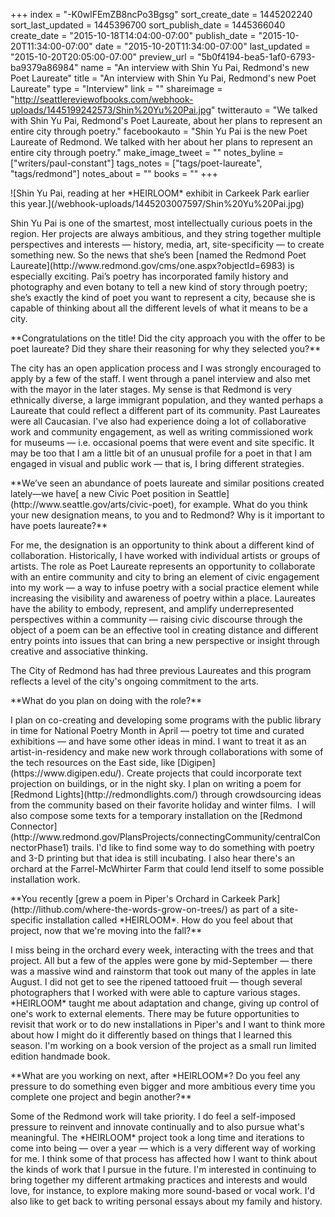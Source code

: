 +++
index = "-K0wlFEmZB8ncPo3Bgsg"
sort_create_date = 1445202240
sort_last_updated = 1445396700
sort_publish_date = 1445366040
create_date = "2015-10-18T14:04:00-07:00"
publish_date = "2015-10-20T11:34:00-07:00"
date = "2015-10-20T11:34:00-07:00"
last_updated = "2015-10-20T20:05:00-07:00"
preview_url = "5b0f4194-bea5-1af0-6793-ba9379a86984"
name = "An interview with Shin Yu Pai, Redmond's new Poet Laureate"
title = "An interview with Shin Yu Pai, Redmond's new Poet Laureate"
type = "Interview"
link = ""
shareimage = "http://seattlereviewofbooks.com/webhook-uploads/1445199242573/Shin%20Yu%20Pai.jpg"
twitterauto = "We talked with Shin Yu Pai, Redmond's Poet Laureate, about her plans to represent an entire city through poetry."
facebookauto = "Shin Yu Pai is the new Poet Laureate of Redmond. We talked with her about her plans to represent an entire city through poetry."
make_image_tweet = ""
notes_byline = ["writers/paul-constant"]
tags_notes = ["tags/poet-laureate", "tags/redmond"]
notes_about = ""
books = ""
+++
<p class="image image-left">![Shin Yu Pai, reading at her *HEIRLOOM* exhibit in Carkeek Park earlier this year.](/webhook-uploads/1445203007597/Shin%20Yu%20Pai.jpg)</p>

<p class="intro">Shin Yu Pai is one of the smartest, most intellectually curious poets in the region. Her projects are always ambitious, and they string together multiple perspectives and interests — history, media, art, site-specificity — to create something new. So the news that she’s been [named the Redmond Poet Laureate](http://www.redmond.gov/cms/one.aspx?objectId=6983) is especially exciting. Pai’s poetry has incorporated family history and photography and even botany to tell a new kind of story through poetry; she’s exactly the kind of poet you want to represent a city, because she is capable of thinking about all the different levels of what it means to be a city.</p>

<p class="noindent">**Congratulations on the title! Did the city approach you with the offer to be poet laureate? Did they share their reasoning for why they selected you?**</p>

<p class="noindent">The city has an open application process and I was strongly encouraged to apply by a few of the staff. I went through a panel interview and also met with the mayor in the later stages. My sense is that Redmond is very ethnically diverse, a large immigrant population, and they wanted perhaps a Laureate that could reflect a different part of its community. Past Laureates were all Caucasian. I've also had experience doing a lot of collaborative work and community engagement, as well as writing commissioned work for museums — i.e. occasional poems that were event and site specific. It may be too that I am a little bit of an unusual profile for a poet in that I am engaged in visual and public work — that is, I bring different strategies.</p>


<p class="noindent">**We’ve seen an abundance of poets laureate and similar positions created lately—we have[ a new Civic Poet position in Seattle](http://www.seattle.gov/arts/civic-poet), for example. What do you think your new designation means, to you and to Redmond? Why is it important to have poets laureate?**</p>

<p class="noindent">For me, the designation is an opportunity to think about a different kind of collaboration. Historically, I have worked with individual artists or groups of artists. The role as Poet Laureate represents an opportunity to collaborate with an entire community and city to bring an element of civic engagement into my work — a way to infuse poetry with a social practice element while increasing the visibility and awareness of poetry within a place. Laureates have the ability to embody, represent, and amplify underrepresented perspectives within a community — raising civic discourse through the object of a poem can be an effective tool in creating distance and different entry points into issues that can bring a new perspective or insight through creative and associative thinking.</p> 

The City of Redmond has had three previous Laureates and this program reflects a level of the city's ongoing commitment to the arts.

<p class="noindent">**What do you plan on doing with the role?**</p>

<p class="noindent">I plan on co-creating and developing some programs with the public library in time for National Poetry Month in April — poetry tot time and curated exhibitions — and have some other ideas in mind. I want to treat it as an artist-in-residency and make new work through collaborations with some of the tech resources on the East side, like [Digipen](https://www.digipen.edu/). Create projects that could incorporate text projection on buildings, or in the night sky. I plan on writing a poem for [Redmond Lights](http://redmondlights.com/) through crowdsourcing ideas from the community based on their favorite holiday and winter films.  I will also compose some texts for a temporary installation on the [Redmond Connector](http://www.redmond.gov/PlansProjects/connectingCommunity/centralConnectorPhase1) trails. I'd like to find some way to do something with poetry and 3-D printing but that idea is still incubating. I also hear there's an orchard at the Farrel-McWhirter Farm that could lend itself to some possible installation work.</p>

<p class="noindent">**You recently [grew a poem in Piper's Orchard in Carkeek Park](http://lithub.com/where-the-words-grow-on-trees/) as part of a site-specific installation called *HEIRLOOM*. How do you feel about that project, now that we're moving into the fall?**</p>

<p class="noindent">I miss being in the orchard every week, interacting with the trees and that project. All but a few of the apples were gone by mid-September — there was a massive wind and rainstorm that took out many of the apples in late August. I did not get to see the ripened tattooed fruit — though several photographers that I worked with were able to capture various stages. *HEIRLOOM* taught me about adaptation and change, giving up control of one's work to external elements. There may be future opportunities to revisit that work or to do new installations in Piper's and I want to think more about how I might do it differently based on things that I learned this season. I'm working on a book version of the project as a small run limited edition handmade book.</p>

<p class="noindent">**What are you working on next, after *HEIRLOOM*? Do you feel any pressure to do something even bigger and more ambitious every time you complete one project and begin another?**</p>

<p class="noindent">Some of the Redmond work will take priority. I do feel a self-imposed pressure to reinvent and innovate continually and to also pursue what's meaningful. The *HEIRLOOM* project took a long time and iterations to come into being — over a year — which is a very different way of working for me. I think some of that process has affected how I want to think about the kinds of work that I pursue in the future. I'm interested in continuing to bring together my different artmaking practices and interests and would love, for instance, to explore making more sound-based or vocal work. I'd also like to get back to writing personal essays about my family and history.</p>
